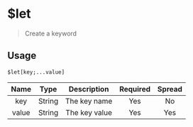 # $let
> Create a keyword
## Usage
```
$let[key;...value]
```
| Name | Type | Description | Required | Spread
| :---: | :---: | :---: | :---: | :---: |
key | String | The key name | Yes | No
value | String | The key value | Yes | Yes